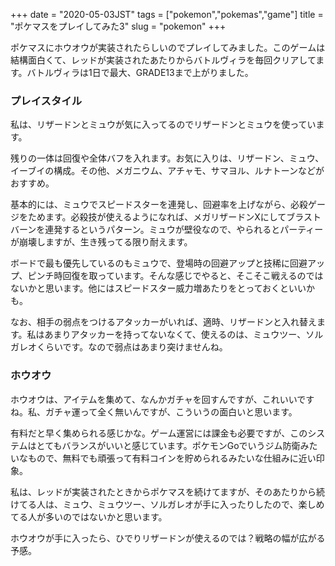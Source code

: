 +++
date = "2020-05-03JST"
tags = ["pokemon","pokemas","game"]
title = "ポケマスをプレイしてみた3"
slug = "pokemon"
+++

ポケマスにホウオウが実装されたらしいのでプレイしてみました。このゲームは結構面白くて、レッドが実装されたあたりからバトルヴィラを毎回クリアしてます。バトルヴィラは1日で最大、GRADE13まで上がりました。

### プレイスタイル

私は、リザードンとミュウが気に入ってるのでリザードンとミュウを使っています。

残りの一体は回復や全体バフを入れます。お気に入りは、リザードン、ミュウ、イーブイの構成。その他、メガニウム、アチャモ、サマヨル、ルナトーンなどがおすすめ。

基本的には、ミュウでスピードスターを連発し、回避率を上げながら、必殺ゲージをためます。必殺技が使えるようになれば、メガリザードンXにしてブラストバーンを連発するというパターン。ミュウが壁役なので、やられるとパーティーが崩壊しますが、生き残ってる限り耐えます。

ボードで最も優先しているのもミュウで、登場時の回避アップと技稀に回避アップ、ピンチ時回復を取っています。そんな感じでやると、そこそこ戦えるのではないかと思います。他にはスピードスター威力増あたりをとっておくといいかも。

なお、相手の弱点をつけるアタッカーがいれば、適時、リザードンと入れ替えます。私はあまりアタッカーを持ってないなくて、使えるのは、ミュウツー、ソルガレオくらいです。なので弱点はあまり突けませんね。

### ホウオウ

ホウオウは、アイテムを集めて、なんかガチャを回すんですが、これいいですね。私、ガチャ運って全く無いんですが、こういうの面白いと思います。

有料だと早く集められる感じかな。ゲーム運営には課金も必要ですが、このシステムはとてもバランスがいいと感じています。ポケモンGoでいうジム防衛みたいなもので、無料でも頑張って有料コインを貯められるみたいな仕組みに近い印象。

私は、レッドが実装されたときからポケマスを続けてますが、そのあたりから続けてる人は、ミュウ、ミュウツー、ソルガレオが手に入ったりしたので、楽しめてる人が多いのではないかと思います。

ホウオウが手に入ったら、ひでりリザードンが使えるのでは？戦略の幅が広がる予感。

